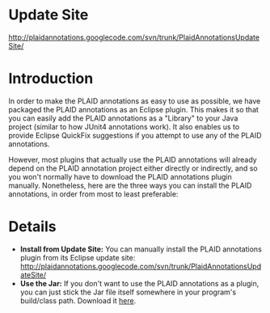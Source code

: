 # Update Site #
http://plaidannotations.googlecode.com/svn/trunk/PlaidAnnotationsUpdateSite/

# Introduction #
In order to make the PLAID annotations as easy to use as possible, we have packaged the PLAID annotations as an Eclipse plugin. This makes it so that you can easily add the PLAID annotations as a "Library" to your Java project (similar to how JUnit4 annotations work). It also enables us to provide Eclipse QuickFix suggestions if you attempt to use any of the PLAID annotations.

However, most plugins that actually use the PLAID annotations will already depend on the PLAID annotation project either directly or indirectly, and so you won't normally have to download the PLAID annotations plugin manually. Nonetheless, here are the three ways you can install the PLAID annotations, in order from most to least preferable:

# Details #
  * **Install from Update Site:** You can manually install the PLAID annotations plugin from its Eclipse update site: http://plaidannotations.googlecode.com/svn/trunk/PlaidAnnotationsUpdateSite/
  * **Use the Jar:** If you don't want to use the PLAID annotations as a plugin, you can just stick the Jar file itself somewhere in your program's build/class path. Download it [here](http://code.google.com/p/plaidannotations/downloads/list).